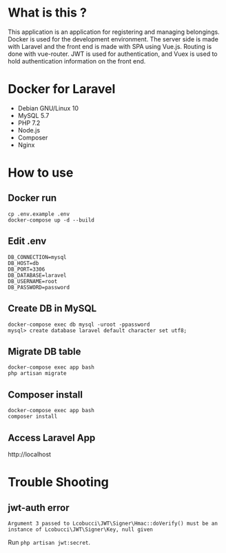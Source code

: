 # What is this ?
This application is an application for registering and managing belongings.
Docker is used for the development environment.
The server side is made with Laravel and the front end is made with SPA using Vue.js.
Routing is done with vue-router. JWT is used for authentication, and Vuex is used to hold authentication information on the front end.

# Docker for Laravel

- Debian GNU/Linux 10
- MySQL 5.7
- PHP 7.2
- Node.js
- Composer
- Nginx

# How to use 

## Docker run

```
cp .env.example .env
docker-compose up -d --build
```

## Edit .env
```
DB_CONNECTION=mysql
DB_HOST=db
DB_PORT=3306
DB_DATABASE=laravel
DB_USERNAME=root
DB_PASSWORD=password
```


## Create DB in MySQL

```
docker-compose exec db mysql -uroot -ppassword
mysql> create database laravel default character set utf8;
```

## Migrate DB table

```
docker-compose exec app bash
php artisan migrate
```

## Composer install

```
docker-compose exec app bash
composer install
```

## Access Laravel App

http://localhost

# Trouble Shooting

## jwt-auth error

```
Argument 3 passed to Lcobucci\JWT\Signer\Hmac::doVerify() must be an instance of Lcobucci\JWT\Signer\Key, null given
```

Run `php artisan jwt:secret`.

